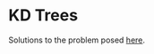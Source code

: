 # KD Trees

Solutions to the problem posed [here](https://www.cs.princeton.edu/courses/archive/fall12/cos226/assignments/kdtree.html).